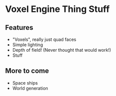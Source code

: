 # Voxel Engine Thing Stuff

## Features

* "Voxels", really just quad faces
* Simple lighting
* Depth of field! (Never thought that would work!)
* Stuff

## More to come

* Space ships
* World generation
